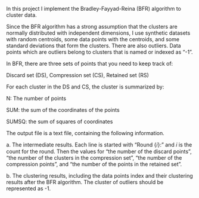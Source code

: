 In this project I implement the Bradley-Fayyad-Reina (BFR) algorithm to cluster data.


Since the BFR algorithm has a strong assumption that the clusters are normally distributed with independent dimensions, I use synthetic datasets with random centroids, some data points with the centroids, and some standard deviations that form the clusters. 
There are also outliers. Data points which are outliers belong to clusters that is named or indexed as “-1”.


In BFR, there are three sets of points that you need to keep track of:
 
Discard set (DS), Compression set (CS), Retained set (RS)


For each cluster in the DS and CS, the cluster is summarized by: 
 
N: The number of points

SUM: the sum of the coordinates of the points 

SUMSQ: the sum of squares of coordinates


The output file is a text file, containing the following information.

a. The intermediate results. Each line is started with “Round {𝑖}:” and 𝑖 is the count for the round. Then the values for “the number of the discard points”, “the number of the clusters in the compression set”, “the number of the compression points”, and “the number of the points in the retained set”.

b. The clustering results, including the data points index and their clustering results after the BFR algorithm. The cluster of outliers should be represented as -1.
